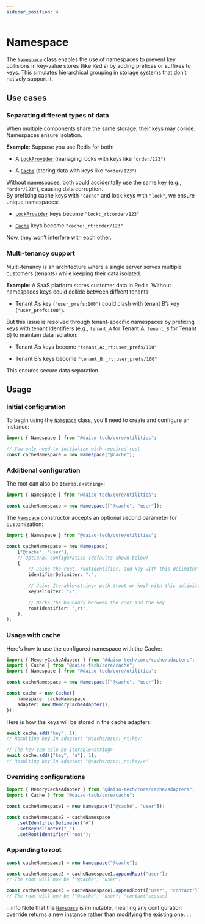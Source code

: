 ```yaml
---
sidebar_position: 4
---
```


# Namespace

The [`Namespace`](https://yousif-khalil-abdulkarim.github.io/daiso-core/classes/Utilities.Namespace.html) class enables the use of namespaces to prevent key collisions in key-value stores (like Redis) by adding prefixes or suffixes to keys. This simulates hierarchical grouping in storage systems that don’t natively support it.

## Use cases

### Separating different types of data

When multiple components share the same storage, their keys may collide. Namespaces ensure isolation.

**Example**:
Suppose you use Redis for both:

-   A [`LockProvider`](https://yousif-khalil-abdulkarim.github.io/daiso-core/classes/Lock.LockProvider.html) (managing locks with keys like `"order/123"`)

-   A [`Cache`](https://yousif-khalil-abdulkarim.github.io/daiso-core/modules/Cache.html) (storing data with keys like `"order/123"`)

Without namespaces, both could accidentally use the same key (e.g., `"order/123"`), causing data corruption. <br/>
By prefixing cache keys with `"cache"` and lock keys with `"lock"`, we ensure unique namespaces:

-   [`LockProvider`](https://yousif-khalil-abdulkarim.github.io/daiso-core/classes/Lock.LockProvider.html) keys become `"lock:_rt:order/123"`

-   [`Cache`](https://yousif-khalil-abdulkarim.github.io/daiso-core/modules/Cache.html) keys become `"cache:_rt:order/123"`

Now, they won’t interfere with each other.

### Multi-tenancy support

Multi-tenancy is an architecture where a single server serves multiple customers (tenants) while keeping their data isolated.

<!-- Namespaces isolate data for different clients or services in a shared storage system. -->

**Example**:
A SaaS platform stores customer data in Redis. Without namespaces keys could collide between diffrent tenants:

-   Tenant A’s key (`"user_prefs:100"`) could clash with tenant B’s key (`"user_prefs:100"`).

But this issue is resolved through tenant-specific namespaces by prefixing keys with tenant identifiers (e.g., `tenant_A` for Tenant A, `tenant_B` for Tenant B) to maintain data isolation:

-   Tenant A’s keys become `"tenant_A:_rt:user_prefs/100"`

-   Tenant B’s keys become `"tenant_B:_rt:user_prefs/100"`

This ensures secure data separation.

## Usage

### Initial configuration

To begin using the [`Namspace`](https://yousif-khalil-abdulkarim.github.io/daiso-core/classes/Utilities.Namespace.html) class, you'll need to create and configure an instance:

```ts
import { Namespace } from "@daiso-tech/core/utilities";

// You only need to initialize with required root
const cacheNamespace = new Namespace("@cache");
```

### Additional configuration

The root can also be `Iterable<string>`:

```ts
import { Namespace } from "@daiso-tech/core/utilities";

const cacheNamespace = new Namespace(["@cache", "user"]);
```

The [`Namspace`](https://yousif-khalil-abdulkarim.github.io/daiso-core/classes/Utilities.Namespace.html) constructor accepts an optional second parameter for customization:

```ts
import { Namespace } from "@daiso-tech/core/utilities";

const cacheNamespace = new Namespace(
    ["@cache", "user"],
    // Optional configuration (defaults shown below)
    {
        // Joins the root, rootIdentifier, and key with this delimiter
        identifierDelimiter: ":",

        // Joins Iterable<string> path (root or key) with this delimiter
        keyDelimiter: "/",

        // Marks the boundary between the root and the key
        rootIdentifier: "_rt",
    },
);
```

### Usage with cache

Here's how to use the configured namespace with the Cache:

```ts
import { MemoryCacheAdapter } from "@daiso-tech/core/cache/adapters";
import { Cache } from "@daiso-tech/core/cache";
import { Namespace } from "@daiso-tech/core/utilities";

const cacheNamespace = new Namespace(["@cache", "user"]);

const cache = new Cache({
    namespace: cacheNamespace,
    adapter: new MemoryCacheAdapter(),
});
```

Here is how the keys will be stored in the cache adapters:

```ts
await cache.add("key", 1);
// Resulting key in adapter: "@cache/user:_rt:key"

// The key can aslo be Iterable<string>
await cache.add(["key", "a"], 1);
// Resulting key in adapter: "@cache/user:_rt:key/a"
```

### Overriding configurations

```ts
import { MemoryCacheAdapter } from "@daiso-tech/core/cache/adapters";
import { Cache } from "@daiso-tech/core/cache";

const cacheNamespace1 = new Namespace(["@cache", "user"]);

const cacheNamespace2 = cacheNamespace
    .setIdentifierDelimeter("#")
    .setKeyDelimeter("_")
    .setRootIdentifier("root");
```

### Appending to root

```ts
const cacheNamespace1 = new Namespace("@cache");

const cacheNamespace2 = cacheNamespace1.appendRoot("user");
// The root will now be ["@cache", "user"]

const cacheNamespace3 = cacheNamespace1.appendRoot(["user", "contact"]);
// The root will now be ["@cache", "user", "contact"ssssss]
```

:::info
Note that the [`Namspace`](https://yousif-khalil-abdulkarim.github.io/daiso-core/classes/Utilities.Namespace.html) is immutable, meaning any configuration override returns a new instance rather than modifying the existing one.
:::
